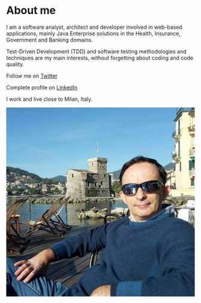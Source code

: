 # About me

I am a software analyst, architect and developer involved in web-based applications, mainly Java Enterprise solutions in the Health, Insurance, Government and Banking domains.

Test-Driven Development (TDD) and software testing methodologies and techniques are my main interests, without forgetting about coding and code quality.

Follow me on [Twitter](https://twitter.com/gualtierotesta)

Complete profile on [LinkedIn](https://www.linkedin.com/in/gualtierotesta)

I work and live close to Milan, Italy.

![Gualtiero Testa](assets/gualtierotesta.jpg)